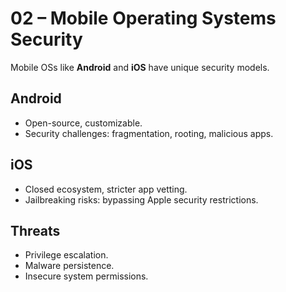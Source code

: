 # 02 – Mobile Operating Systems Security

Mobile OSs like **Android** and **iOS** have unique security models.  

## Android
- Open-source, customizable.  
- Security challenges: fragmentation, rooting, malicious apps.  

## iOS
- Closed ecosystem, stricter app vetting.  
- Jailbreaking risks: bypassing Apple security restrictions.  

## Threats
- Privilege escalation.  
- Malware persistence.  
- Insecure system permissions.  
